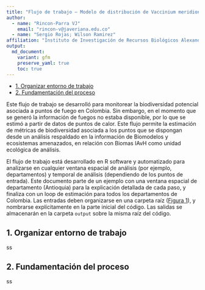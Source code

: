 ```yaml
---
title: "Flujo de trabajo – Modelo de distribución de Vaccinium meridionale en el altiplano cundiboyacense, Colombia"
author: 
  - name: "Rincon-Parra VJ"
    email: "rincon-v@javeriana.edu.co"
  - name: "Sergio Rojas; Wilson Ramirez"
affiliation: "Instituto de Investigación de Recursos Biológicos Alexander von Humboldt - IAvH"
output: 
  md_document:
    variant: gfm
    preserve_yaml: true
    toc: true
---
```


- [1. Organizar entorno de trabajo](#organizar-entorno-de-trabajo)
- [2. Fundamentación del proceso](#fundamentación-del-proceso)

Este flujo de trabajo se desarrolló para monitorear la biodiversidad
potencial asociada a puntos de fuego en Colombia. Sin embargo, en el
momento que se generó la información de fuegos no estaba disponible, por
lo que se estimó a partir de datos de puntos de calor. Este flujo
permite la estimación de métricas de biodiversidad asociada a los puntos
que se dispongan desde un análisis respaldado en la información de
Biomodelos y ecosistemas amenazados, en relación con Biomas IAvH como
unidad ecológica de análisis.

El flujo de trabajo está desarrollado en R software y automatizado para
analizarse en cualquier ventana espacial de análisis (por ejemplo,
departamentos) y temporal de análisis (dependiendo de los puntos de
entrada). Este documento parte de un ejemplo con una ventana espacial de
departamento (Antioquia) para la explicación detallada de cada paso, y
finaliza con un loop de estimación para todos los departamentos de
Colombia. Las entradas deben organizarse en una carpeta raíz ([Figura
1](https://stackoverflow.com/questions/60492122/in-rmarkdown-can-a-floating-toc-be-placed-on-the-right-side-of-page)),
y nombrarse explícitamente en la parte inicial del código. Las salidas
se almacenarán en la carpeta `output` sobre la misma raíz del código.

## 1. Organizar entorno de trabajo

ss

## 2. Fundamentación del proceso

ss
